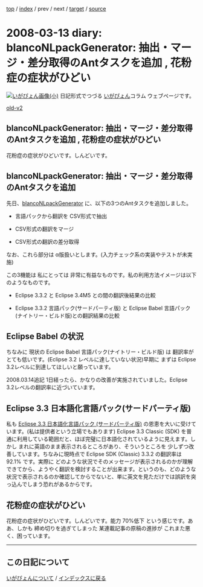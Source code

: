[top](https://igapyon.github.io/diary/) 
 / [index](https://igapyon.github.io/diary/2008/index.html) 
 / prev 
 / next 
 / [target](https://igapyon.github.io/diary/2008/ig080313.html) 
 / [source](https://github.com/igapyon/diary/blob/gh-pages/2008/ig080313.html.src.md) 

2008-03-13 diary: blancoNLpackGenerator: 抽出・マージ・差分取得のAntタスクを追加 , 花粉症の症状がひどい
=====================================================================================================
[![いがぴょん画像(小)](https://igapyon.github.io/diary/images/iga200306s.jpg "いがぴょん")](https://igapyon.github.io/diary/memo/memoigapyon.html) 日記形式でつづる [いがぴょん](https://igapyon.github.io/diary/memo/memoigapyon.html)コラム ウェブページです。

[old-v2](ig080313-orig.html)

## blancoNLpackGenerator: 抽出・マージ・差分取得のAntタスクを追加 , 花粉症の症状がひどい

花粉症の症状がひどいです。しんどいです。


## blancoNLpackGenerator: 抽出・マージ・差分取得のAntタスクを追加

先日、[blancoNLpackGenerator](http://www.igapyon.jp/blanco/blanconlpackgenerator.html) に、以下の3つのAntタスクを追加しました。


* 言語パックから翻訳を CSV形式で抽出
  
* CSV形式の翻訳をマージ
  
* CSV形式の翻訳の差分取得

なお、これら部分は α版扱いとします。(入力チェック系の実装やテストが未実施)

この3機能は 私にとっては 非常に有益なものです。私の利用方法イメージは以下のようなものです。


* Eclipse 3.3.2 と Eclipse 3.4M5 との間の翻訳後結果の比較
  
* Eclipse 3.3.2 言語パック(サードパーティ版) と Eclipse Babel 言語パック(ナイトリー・ビルド版)との翻訳結果の比較

## Eclipse Babel の状況

ちなみに 現状の Eclipse Babel 言語パック(ナイトリー・ビルド版) は 翻訳率が とても低いです。(Eclipse 3.2 レベルに達していない状況)早期に まずは Eclipse 3.2レベルに到達してほしいと願っています。

2008.03.14追記 1日経ったら、かなりの改善が実施されていました。Eclipse 3.2レベルの翻訳率に近づいています。

## Eclipse 3.3 日本語化言語パック(サードパーティ版)

私も [Eclipse 3.3 日本語化言語パック (サードパーティ版)](../../../../blanco/nlpack/eclipse/index.html) の恩恵を大いに受けています。(私は提供者という立場でもあります)
Eclipse 3.3 Classic (SDK) を普通に利用している範囲だと、ほぼ完璧に日本語化されているように見えます。しかし まれに英語のまま表示されるところがあり、そういうところを 少しずつ改善しています。ちなみに現時点で Eclipse SDK (Classic) 3.3.2 の翻訳率は 92.1% です。実際に どのような状況でそのメッセージが表示されるのかが理解できてから、ようやく翻訳を検討することが出来ます。というのも、どのような状況で表示されるのか確認してからでないと、単に英文を見ただけでは誤訳を突っ込んでしまう恐れがあるからです。

## 花粉症の症状がひどい

花粉症の症状がひどいです。しんどいです。能力 70%低下 という感じです。ああ、しかも 締め切りを過ぎてしまった 某連載記事の原稿の進捗が これまた悪く、困っています。


----------------------------------------------------------------------------------------------------

## この日記について
[いがぴょんについて](https://igapyon.github.io/diary/memo/memoigapyon.html) / [インデックスに戻る](https://igapyon.github.io/diary/idxall.html)
